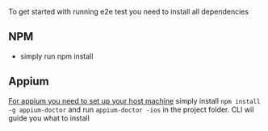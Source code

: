 To get started with running e2e test you need to install all dependencies

## NPM
- simply run npm install

## Appium
[For appium you need to set up your host machine](http://appium.io/docs/en/about-appium/getting-started/?lang=en#verifying-the-installation) 
simply install 
`npm install -g appium-doctor`
and run `appium-doctor -ios` in the project folder. CLI wil guide you what to install